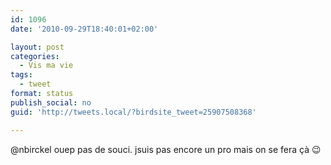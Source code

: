 ```yaml
---
id: 1096
date: '2010-09-29T18:40:01+02:00'

layout: post
categories:
  - Vis ma vie
tags:
  - tweet
format: status
publish_social: no
guid: 'http://tweets.local/?birdsite_tweet=25907508368'

---
```


@nbirckel ouep pas de souci. jsuis pas encore un pro mais on se fera çà 😉